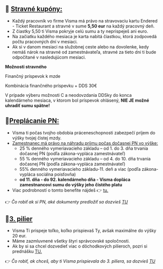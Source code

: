 ## 🥪 <u><strong>Stravné kupóny:</strong></u>

-   Každý pracovník vo firme Visma má právo na stravovaciu kartu Endered - Ticket Restaurant a stravné v sume **5,50 eur** na každý pracovný deň.
-   Z čiastky 5,50 ti Visma pokryje celú sumu a ty neprispeješ ani euro.
-   Na začiatku každého mesiaca je karta nabitá čiastkou, ktorá zodpovedá počtu pracovných dní v mesiaci.
-   Ak si v danom mesiaci na služobnej ceste alebo na dovolenke, kedy nemáš nárok na stravné od zamestnávateľa, stravné za tieto dni ti bude odpočítané v nasledujúcom mesiaci.

**Možnosti stravného**

Finančný príspevok k mzde

Kombinácia finančného príspevku + DDS 30€

V prípade výberu možnosti C a neodovzdania DDSky do konca kalendárneho mesiaca, v ktorom bol príspevok ohlásený, **NIE JE možné uhradiť sumu spätne!**

## 🤒<u><strong>Preplácanie PN:</strong></u>

-   Visma ti počas tvojho obdobia práceneschopnosti zabezpečí príjem do výšky tvojej čistej mzdy.
-   <u>Zamestnanec má právo na náhradu príjmu počas dočasnej PN vo výške:</u>
    -   25 % denného vymeriavacieho základu – od 1. do 3. dňa trvania dočasnej PN (podľa zákona-vypláca zamestnávateľ)
    -   55 % denného vymeriavacieho základu – od 4. do 10. dňa trvania dočasnej PN (podľa zákona-vypláca zamestnávateľ)
    -   55% denného vymeriavacieho základu-11. deň a viac (podľa zákona- vypláca sociálna poisťovňa)
    -   **od 11. dňa - do 92. kalendárneho dňa - Visma dopláca zamestnancovi sumu do výšky jeho čistého platu**
-   Viac podrobností o tomto benefite nájdeš 👉 [tu.](https://docs.google.com/presentation/d/16cyptlIPnC0O1Cj2ZarzOXE2F3j_FJkOnTf7R7bZ9Nc/edit#slide=id.gc0abee006e_0_614)

👉 _Čo robiť ak si PN, aké dokumenty predložiť sa dozvieš [TU](chrome-extension://pcmpcfapbekmbjjkdalcgopdkipoggdi/pages/1h43hlt5l5metqsbqt/SomPn/1hf49ol15146a0a933/edit?locale=sk)_

## 👴<u><strong>3. pilier</strong></u>

-   Visma Ti prispeje toľko, koľko prispievaš Ty, avšak maximálne do výšky 20 eur.
-   Máme zazmluvnené všetky štyri správcovské spoločnosti.
-   Ak by si sa chcel dozvedieť viac o dôchodkových pilieroch, pozri si prednášku [TU.](https://drive.google.com/drive/u/0/folders/1eXYMJKHtbyiyuJK9UwgLr-bZEEUq6rxq)

👉 _Čo robiť, ak chceš, aby ti Visma prispievala do 3. piliera, sa dozvieš [TU](chrome-extension://pcmpcfapbekmbjjkdalcgopdkipoggdi/pages/1h43hlt5l5metqsbqt/MmzujemoDDS/1hf49c31be0bq54end?locale=sk&q=DDS)_